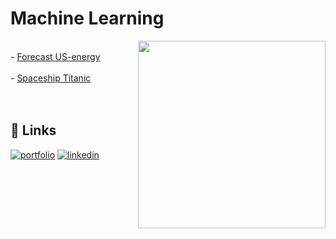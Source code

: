 # Machine Learning
<img src='https://github.com/dani-ctes/Machine_Learning/blob/main/image.png' width='300' align='right'>



<br>- <a href="https://github.com/dani-ctes/Machine_Learning/tree/main/Forecast_US-energy" target="_blank">Forecast US-energy</a> </br>
<br>- <a href="https://github.com/dani-ctes/Machine_Learning/tree/main/Spaceship_Titanic" target="_blank">Spaceship Titanic</a></br>
<br></br>

## 🔗 Links
[![portfolio](https://img.shields.io/badge/my_portfolio-000?style=for-the-badge&logo=ko-fi&logoColor=white)](https://github.com/dani-ctes)
[![linkedin](https://img.shields.io/badge/linkedin-0A66C2?style=for-the-badge&logo=linkedin&logoColor=white)](https://www.linkedin.com/in/o-daniel-torres-50480922/)
